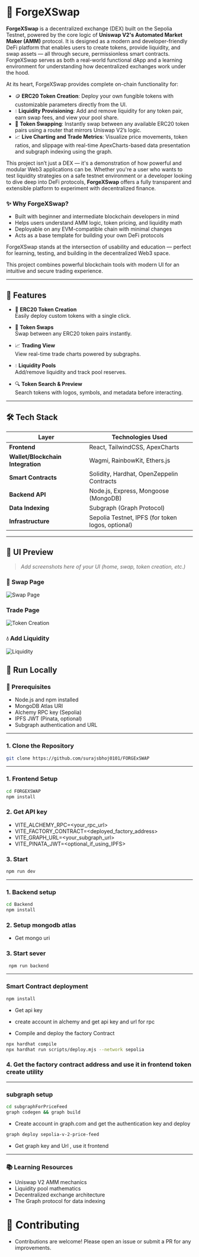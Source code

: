 # 🔁 ForgeXSwap

**ForgeXSwap** is a decentralized exchange (DEX) built on the Sepolia Testnet, powered by the core logic of **Uniswap V2's Automated Market Maker (AMM)** protocol. It is designed as a modern and developer-friendly DeFi platform that enables users to create tokens, provide liquidity, and swap assets — all through secure, permissionless smart contracts. ForgeXSwap serves as both a real-world functional dApp and a learning environment for understanding how decentralized exchanges work under the hood.

At its heart, ForgeXSwap provides complete on-chain functionality for:

- 🪙 **ERC20 Token Creation**: Deploy your own fungible tokens with customizable parameters directly from the UI.
- 💧 **Liquidity Provisioning**: Add and remove liquidity for any token pair, earn swap fees, and view your pool share.
- 🔄 **Token Swapping**: Instantly swap between any available ERC20 token pairs using a router that mirrors Uniswap V2’s logic.
- 📈 **Live Charting and Trade Metrics**: Visualize price movements, token ratios, and slippage with real-time ApexCharts-based data presentation and subgraph indexing using the graph.

This project isn’t just a DEX — it's a demonstration of how powerful and modular Web3 applications can be. Whether you're a user who wants to test liquidity strategies on a safe testnet environment or a developer looking to dive deep into DeFi protocols, **ForgeXSwap** offers a fully transparent and extensible platform to experiment with decentralized finance.

### ✨ Why ForgeXSwap?

- Built with beginner and intermediate blockchain developers in mind
- Helps users understand AMM logic, token pricing, and liquidity math
- Deployable on any EVM-compatible chain with minimal changes
- Acts as a base template for building your own DeFi protocols

ForgeXSwap stands at the intersection of usability and education — perfect for learning, testing, and building in the decentralized Web3 space.

This project combines powerful blockchain tools with modern UI for an intuitive and secure trading experience.

---

## 🚀 Features

- 🔨 **ERC20 Token Creation**  
  Easily deploy custom tokens with a single click.

- 🔁 **Token Swaps**  
  Swap between any ERC20 token pairs instantly.

- 📈 **Trading View**  
  View real-time trade charts powered by subgraphs.

- 💧 **Liquidity Pools**  
  Add/remove liquidity and track pool reserves.

- 🔍 **Token Search & Preview**  
  Search tokens with logos, symbols, and metadata before interacting.

---
## 🛠 Tech Stack

| Layer             | Technologies Used                                    |
|------------------|------------------------------------------------------|
| **Frontend**      | React, TailwindCSS, ApexCharts                      |
| **Wallet/Blockchain Integration** | Wagmi, RainbowKit, Ethers.js                      |
| **Smart Contracts** | Solidity, Hardhat, OpenZeppelin Contracts          |
| **Backend API**   | Node.js, Express, Mongoose (MongoDB)                |
| **Data Indexing** | Subgraph (Graph Protocol)                           |
| **Infrastructure**| Sepolia Testnet, IPFS (for token logos, optional)   |


---

## 📸 UI Preview

> *Add screenshots here of your UI (home, swap, token creation, etc.)*
### 🔄 Swap Page
![Swap Page](./screenshots/swap_page.png)

### Trade Page
![Token Creation](./screenshots/trade.png)

### 💧 Add Liquidity 
![Liquidity](./screenshots/liquidity.png)


## 🧪 Run Locally

### 🔧 Prerequisites

- Node.js and npm installed
- MongoDB Atlas URI
- Alchemy RPC key (Sepolia)
- IPFS JWT (Pinata, optional)
- Subgraph authentication and URL

---

### 1. Clone the Repository

```bash
git clone https://github.com/surajsbhoj0101/FORGExSWAP

```
****
### 1. Frontend Setup
```bash
cd FORGEXSWAP
npm install
```

### 2. Get API key
- VITE_ALCHEMY_RPC=<your_rpc_url>
- VITE_FACTORY_CONTRACT=<deployed_factory_address>
- VITE_GRAPH_URL=<your_subgraph_url>
- VITE_PINATA_JWT=<optional_if_using_IPFS>

### 3. Start 
```bash
npm run dev
```
***
### 1. Backend setup
```bash
cd Backend
npm install
```

### 2. Setup mongodb atlas
- Get mongo uri

### 3. Start sever
```bash
 npm run backend
```

***
### Smart Contract deployment
```bash
npm install
```
- Get api key
 - create account in alchemy and get api key and url for rpc
  
- Compile and deploy the factory Contract
```bash
npx hardhat compile
npx hardhat run scripts/deploy.mjs --network sepolia
```

### 4. Get the factory contract address and use it in frontend token create utility
***
### subgraph setup
```bash
cd subgraphForPriceFeed
graph codegen && graph build
```
- Create account in graph.com and get the authentication key and deploy
```bash
graph deploy sepolia-v-2-price-feed
```
- Get graph key and Url , use it frontend
***
### 📚 Learning Resources
- Uniswap V2 AMM mechanics
- Liquidity pool mathematics
- Decentralized exchange architecture
- The Graph protocol for data indexing

# 🤝 Contributing
- Contributions are welcome! Please open an issue or submit a PR for any improvements.

